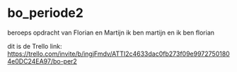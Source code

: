# bo_periode2
beroeps opdracht van Florian en Martijn
ik ben martijn
en ik ben florian

dit is de Trello link: https://trello.com/invite/b/ingjFmdv/ATTI2c4633dac0fb273f09e99727501804e0DC24EA97/bo-per2